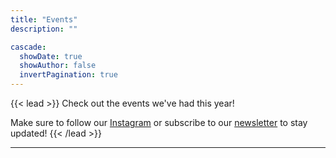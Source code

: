 ```yaml
---
title: "Events"
description: ""

cascade:
  showDate: true
  showAuthor: false
  invertPagination: true
---
```


{{< lead >}}
Check out the events we've had this year!

Make sure to follow our [Instagram](https://www.instagram.com/northeastern_sase/) or subscribe to our [newsletter](https://northeastern.us8.list-manage.com/subscribe?u=c5e6f4f32a901c273ccd94a54&id=68cf04c004) to stay updated!
{{< /lead >}}

---
